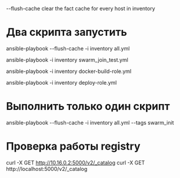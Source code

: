
--flush-cache clear the fact cache for every host in inventory

# Два скрипта запустить
ansible-playbook --flush-cache -i inventory all.yml

ansible-playbook -i inventory swarm_join_test.yml

ansible-playbook -i inventory docker-build-role.yml

ansible-playbook -i inventory deploy-role.yml


# Выполнить только один скрипт
ansible-playbook --flush-cache -i inventory all.yml --tags swarm_init
 

# Проверка работы registry
curl -X GET http://10.16.0.2:5000/v2/_catalog
curl -X GET http://localhost:5000/v2/_catalog
